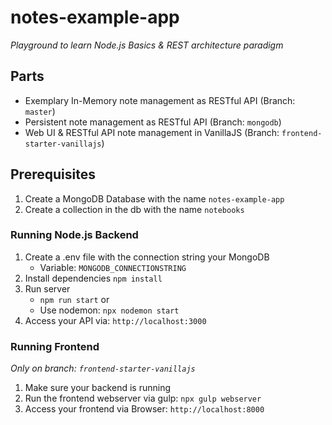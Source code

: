 # notes-example-app 

_Playground to learn Node.js Basics & REST architecture paradigm_

## Parts

* Exemplary In-Memory note management as RESTful API (Branch: ``master``)
* Persistent note management as RESTful API (Branch: ``mongodb``)
* Web UI & RESTful API note management in VanillaJS (Branch: ``frontend-starter-vanillajs``)

## Prerequisites

1. Create a MongoDB Database with the name ``notes-example-app``
1. Create a collection in the db with the name ``notebooks``

### Running Node.js Backend

1. Create a .env file with the connection string your MongoDB
    * Variable: ``MONGODB_CONNECTIONSTRING``
1. Install dependencies ``npm install``
1. Run server
    * ```npm run start``` or
    * Use nodemon: ``npx nodemon start``
1. Access your API via: ```http://localhost:3000```

### Running Frontend
_Only on branch: ```frontend-starter-vanillajs```_

1. Make sure your backend is running
1. Run the frontend webserver via gulp: ``npx gulp webserver``
1. Access your frontend via Browser: ```http://localhost:8000```
